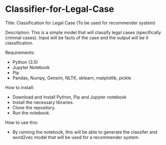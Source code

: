 # Classifier-for-Legal-Case


Title: Classification for Legal Case (To be used for recommender system)

Description:
This is a simple model that will classify legal cases (specifically criminal cases). Input will be facts of the case and the output 
will be it classification.

Requirements:
- Python (3.5)
- Jupyter Notebook
- Pip
- Pandas, Numpy, Gensim, NLTK, sklearn, matplotlib, pickle


How to install:
- Download and Install Python, Pip and Jupyter notebook
- Install the necessary libraries.
- Clone the repository.
- Run the notebook.

How to use this:
- By running the notebook, this will be able to generate the classifer and word2vec model that will be used
for a recommender system. 

